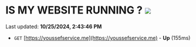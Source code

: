 # IS MY WEBSITE RUNNING ? [![](https://img.shields.io/static/v1?label=Sponsor&message=%E2%9D%A4&logo=GitHub&color=%23fe8e86)](https://github.com/sponsors/Youssef-Lehmam)

Last updated: **10/25/2024, 2:43:46 PM**

- `GET` [https://youssefservice.me](https://youssefservice.me) - **Up** (155ms)
